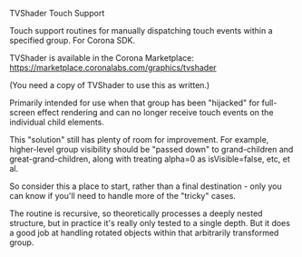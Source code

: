 TVShader Touch Support

Touch support routines for manually dispatching touch events within a specified group.
For Corona SDK.

TVShader is available in the Corona Marketplace:  https://marketplace.coronalabs.com/graphics/tvshader

(You need a copy of TVShader to use this as written.)

Primarily intended for use when that group has been "hijacked" for full-screen effect
rendering and can no longer receive touch events on the individual child elements.

This "solution" still has plenty of room for improvement.  For example, higher-level
group visibility should be "passed down" to grand-children and great-grand-children,
along with treating alpha=0 as isVisible=false, etc, et al.

So consider this a place to start, rather than a final destination - only you can
know if you'll need to handle more of the "tricky" cases.

The routine is recursive, so theoretically processes a deeply nested
structure, but in practice it's really only tested to a single depth.  But it does
a good job at handling rotated objects within that arbitrarily transformed group.

